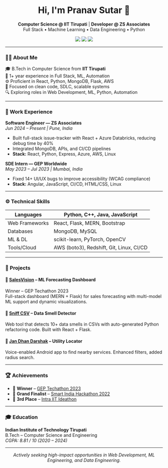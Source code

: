 <h1 align="center">Hi, I'm Pranav Sutar 👋</h1>
<p align="center">
  <b>Computer Science @ IIT Tirupati</b> | <b> Developer @ ZS Associates</b><br>
  Full Stack • Machine Learning • Data Engineering • Python
</p>

<p align="center">
  <a href="mailto:pranavsutar666@gmail.com"><img src="https://img.shields.io/badge/Email-pranavsutar666@gmail.com-red?style=flat-square&logo=gmail"></a>
  <a href="https://www.linkedin.com/in/pranav-sutar/"><img src="https://img.shields.io/badge/LinkedIn-Pranav%20Sutar-blue?style=flat-square&logo=linkedin"></a>
  <a href="https://github.com/pranavsutar"><img src="https://img.shields.io/badge/GitHub-pranavsutar-black?style=flat-square&logo=github"></a>
</p>

---

### 🧑‍💻 About Me

🎓 B.Tech in Computer Science from **IIT Tirupati**  
💼 1+ year experience in Full Stack, ML, Automation  
⚙️ Proficient in React, Python, MongoDB, Flask, AWS  
📌 Focused on clean code, SDLC, scalable systems  
🔍 Exploring roles in Web Development, ML, Python, Automation

---

### 💼 Work Experience

**Software Engineer — ZS Associates**  
*Jun 2024 – Present | Pune, India*  
- Built full-stack issue-tracker with React + Azure Databricks, reducing debug time by 40%  
- Integrated MongoDB, APIs, and CI/CD pipelines  
- **Stack:** React, Python, Express, Azure, AWS, Linux

**SDE Intern — GEP Worldwide**  
*May 2023 – Jul 2023 | Mumbai, India*  
- Fixed 14+ UI/UX bugs to improve accessibility (WCAG compliance)  
- **Stack:** Angular, JavaScript, CI/CD, HTML/CSS, Linux

---

### ⚙️ Technical Skills

| Languages      | Python, C++, Java, JavaScript |
|----------------|-------------------------------|
| Web Frameworks | React, Flask, MERN, Bootstrap |
| Databases      | MongoDB, MySQL                |
| ML & DL        | scikit-learn, PyTorch, OpenCV |
| Tools/Cloud    | AWS (boto3), Redshift, Git, Linux, CI/CD |

---

### 🚀 Projects

#### 🔹 [SalesVision](https://github.com/pranavsutar/TechathonSalesVision) – ML Forecasting Dashboard  
Winner – GEP Techathon 2023  
Full-stack dashboard (MERN + Flask) for sales forecasting with multi-model ML support and dynamic visualizations.

#### 🔹 [Sniff CSV](https://github.com/pranavsutar/tool_dev) – Data Smell Detector  
Web tool that detects 10+ data smells in CSVs with auto-generated Python refactoring code. Built with React + Flask.

#### 🔹 [Jan Dhan Darshak](https://github.com/devella1/RS1079) – Utility Locator  
Voice-enabled Android app to find nearby services. Enhanced filters, added radius search.

---

### 🏆 Achievements

- 🥇 **Winner** – [GEP Techathon 2023](https://www.linkedin.com/posts/gep-worldwide_wearegep-hackathon-hackathonwinners-activity-7092502530215059456-odM5)  
- 🏅 **Grand Finalist** – [Smart India Hackathon 2022](https://drive.google.com/file/d/16n-K5GJxzrqdTbpmr0sst2zGpupAhP0z/view?usp=sharing)  
- 🥉 **3rd Place** – [Intra IIT Ideathon](https://drive.google.com/file/d/16uH2fCh9XjagdiGh2g40ib_V6366Qxpe/view?usp=sharing)

---

### 🎓 Education

**Indian Institute of Technology Tirupati**  
B.Tech – Computer Science and Engineering  
*CGPA: 8.81 / 10 (2020 – 2024)*

---

<p align="center">
  <i>Actively seeking high-impact opportunities in Web Development, ML Engineering, and Data Engineering.</i>
  <!-- <i>Striving for excellence through clean code, clarity of thought, and commitment to growth.</i><br> -->
  <!-- <b>Namah Shivaay 🔱</b> -->
</p>
